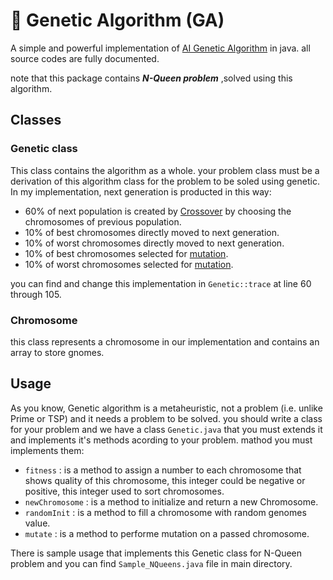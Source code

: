 # 🧬 Genetic Algorithm (GA)
A simple and powerful implementation of [AI Genetic Algorithm](https://en.wikipedia.org/wiki/Genetic_algorithm) in java. all source codes are fully documented.

note that this package contains  ***N-Queen problem*** ,solved using this algorithm.
  
## Classes
### Genetic class
  This class contains the algorithm as a whole. your problem class must be a derivation of this algorithm class for the problem to be soled using genetic.
  In my implementation, next generation is producted in this way:
  - 60% of next population is created by [Crossover](https://en.wikipedia.org/wiki/Crossover_(genetic_algorithm)) by choosing the chromosomes of previous population. 
  - 10% of best chromosomes directly moved to next generation.
  - 10% of worst chromosomes directly moved to next generation.
  - 10% of best chromosomes selected for [mutation](https://en.wikipedia.org/wiki/Mutation_(genetic_algorithm)).
  - 10% of worst chromosomes selected for [mutation](https://en.wikipedia.org/wiki/Mutation_(genetic_algorithm)).

  you can find and change this implementation in `Genetic::trace` at line 60 through 105.
  
  
### Chromosome
  this class represents a chromosome in our implementation and contains an array to store gnomes.


## Usage
As you know, Genetic algorithm is a metaheuristic, not a problem (i.e. unlike Prime or TSP) and it needs a problem to be solved.
you should write a class for your problem and we have a class `Genetic.java` that you must extends it and implements it's methods acording to your problem. mathod you must implements them:
  - `fitness` : is a method to assign a number to each chromosome that shows quality of this chromosome, this integer could be negative or positive, this integer used to sort chromosomes.
  - `newChromosome` : is a method to initialize and return a new Chromosome.
  - `randomInit` : is a method to fill a chromosome with random genomes value.
  - `mutate` : is a method to performe mutation on a passed chromosome.

There is sample usage that implements this Genetic class for N-Queen problem and you can find `Sample_NQueens.java` file in main directory.


  
